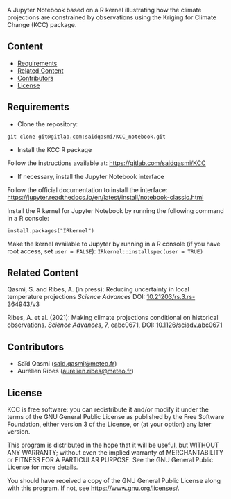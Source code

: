
A Jupyter Notebook based on a R kernel illustrating how the climate projections are constrained by observations using the Kriging for Climate Change (KCC) package. 

Content
-------

* [Requirements](#requirements)
* [Related Content](#related-content)
* [Contributors](#contributors)
* [License](#license)


Requirements
------------

- Clone the repository:

<code>git clone git@gitlab.com:saidqasmi/KCC_notebook.git</code>

- Install the KCC R package 

Follow the instructions available at: <a href="https://gitlab.com/saidqasmi/KCC">https://gitlab.com/saidqasmi/KCC</a> 

- If necessary, install the Jupyter Notebook interface

Follow the official documentation to install the interface: <a href="https://jupyter.readthedocs.io/en/latest/install/notebook-classic.html">https://jupyter.readthedocs.io/en/latest/install/notebook-classic.html</a>

Install the R kernel for Jupyter Notebook by running the following command in a R console:

<code>install.packages("IRkernel")</code>

Make the kernel available to Jupyter by running in a R console (if you have root access, set `user = FALSE`):
<code>IRkernel::installspec(user = TRUE)</code>


Related Content
---------------

Qasmi, S. and Ribes, A. (in press): Reducing uncertainty in local temperature projections _Science Advances_ DOI:  <a href="https://doi.org/10.21203/rs.3.rs-364943/v1">10.21203/rs.3.rs-364943/v3</a>

Ribes, A. et al. (2021): Making climate projections conditional on historical observations. _Science Advances_, 7, eabc0671, DOI: <a href="https://doi.org/10.1126/sciadv.abc0671">10.1126/sciadv.abc0671</a>


Contributors
------------

- Saïd Qasmi (said.qasmi@meteo.fr)
- Aurélien Ribes (aurelien.ribes@meteo.fr)

License
-------

KCC is free software: you can redistribute it and/or modify
it under the terms of the GNU General Public License as published by
the Free Software Foundation, either version 3 of the License, or
(at your option) any later version.

This program is distributed in the hope that it will be useful,
but WITHOUT ANY WARRANTY; without even the implied warranty of
MERCHANTABILITY or FITNESS FOR A PARTICULAR PURPOSE.  See the
GNU General Public License for more details.

You should have received a copy of the GNU General Public License
along with this program.  If not, see <https://www.gnu.org/licenses/>.

